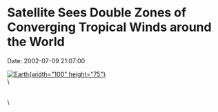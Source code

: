Satellite Sees Double Zones of Converging Tropical Winds around the World
=========================================================================

Date: 2002-07-09 21:07:00

[![Earth](http://www.jpl.nasa.gov/images/earth/global_climate_change-browse.jpg){width="100"
height="75"}](http://www.jpl.nasa.gov/news/&rn=news.xml&rst=6477)\
\

\
\

